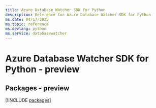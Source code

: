 ```yaml
---
title: Azure Database Watcher SDK for Python
description: Reference for Azure Database Watcher SDK for Python
ms.date: 04/17/2025
ms.topic: reference
ms.devlang: python
ms.service: databasewatcher
---
```

# Azure Database Watcher SDK for Python - preview
## Packages - preview
[!INCLUDE [packages](database-watcher-index.md)]
